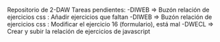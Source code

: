 Repositorio de 2-DAW
Tareas pendientes:
-DIWEB => Buzón relación de ejercicios css : Añadir ejercicios que faltan
-DIWEB => Buzón relación de ejercicios css : Modificar el ejercicio 16 (formulario), está mal
-DWECL => Crear y subir la relación de ejercicios de javascript
